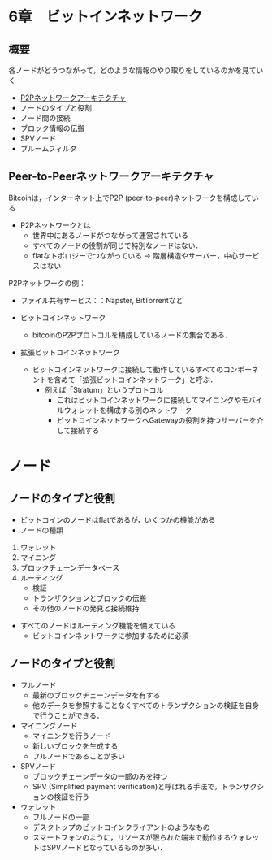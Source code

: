 # 6章　ビットインネットワーク
## 概要
各ノードがどうつながって，どのような情報のやり取りをしているのかを見ていく
- [P2Pネットワークアーキテクチャ](#peer-to-peerネットワークアーキテクチャ)
- ノードのタイプと役割
- ノード間の接続
- ブロック情報の伝搬
- SPVノード
- ブルームフィルタ

## Peer-to-Peerネットワークアーキテクチャ
Bitcoinは，インターネット上でP2P (peer-to-peer)ネットワークを構成している

- P2Pネットワークとは
    - 世界中にあるノードがつながって運営されている
    - すべてのノードの役割が同じで特別なノードはない．
    - flatなトポロジーでつながっている
        → 階層構造やサーバー，中心サービスはない

P2Pネットワークの例：
- ファイル共有サービス：：Napster, BitTorrentなど

- ビットコインネットワーク
    - bitcoinのP2Pプロトコルを構成しているノードの集合である．

- 拡張ビットコインネットワーク
    - ビットコインネットワークに接続して動作しているすべてのコンポーネントを含めて「拡張ビットコインネットワーク」と呼ぶ．
        - 例えば「Stratum」というプロトコル
            - これはビットコインネットワークに接続してマイニングやモバイルウォレットを構成する別のネットワーク
            - ビットコインネットワークへGatewayの役割を持つサーバーを介して接続する
# ノード
## ノードのタイプと役割
- ビットコインのノードはflatであるが，いくつかの機能がある
- ノードの種類
1. ウォレット
2. マイニング
3. ブロックチェーンデータベース
4. ルーティング
    - 検証
    - トランザクションとブロックの伝搬
    - その他のノードの発見と接続維持

- すべてのノードはルーティング機能を備えている
    - ビットコインネットワークに参加するために必須

## ノードのタイプと役割
- フルノード
    - 最新のブロックチェーンデータを有する
    - 他のデータを参照することなくすべてのトランザクションの検証を自身で行うことができる．
-  マイニングノード
    - マイニングを行うノード
    - 新しいブロックを生成する
    - フルノードであることが多い
- SPVノード
    - ブロックチェーンデータの一部のみを持つ
    - SPV (Simplified payment verification)と呼ばれる手法で，トランザクションの検証を行う
- ウォレット
    - フルノードの一部
    - デスクトップのビットコインクライアントのようなもの
    - スマートフォンのように，リソースが限られた端末で動作するウォレットはSPVノードとなっているものが多い．
